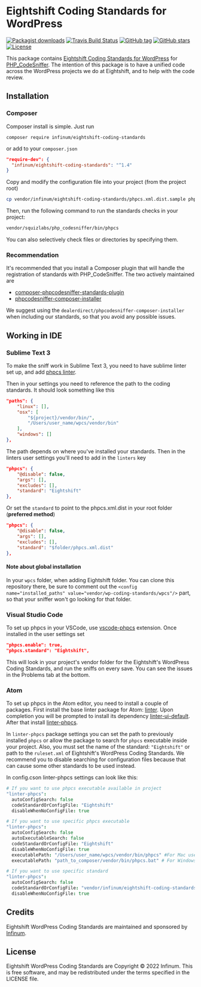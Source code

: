 # Eightshift Coding Standards for WordPress

[![Packagist downloads](https://img.shields.io/packagist/dt/infinum/eightshift-coding-standards.svg?style=for-the-badge
)](https://packagist.org/packages/infinum/eightshift-coding-standards)
[![Travis Build Status](https://img.shields.io/travis/:user/:repo.svg?style=for-the-badge)](https://travis-ci.org/infinum/eightshift-coding-standards)
[![GitHub tag](https://img.shields.io/github/tag/infinum/eightshift-coding-standards.svg?style=for-the-badge)](https://github.com/infinum/eightshift-coding-standards)
[![GitHub stars](https://img.shields.io/github/stars/infinum/eightshift-coding-standards.svg?style=for-the-badge&label=Stars)](https://github.com/infinum/eightshift-coding-standards/)
[![License](https://img.shields.io/github/license/infinum/eightshift-coding-standards.svg?style=for-the-badge)](https://github.com/infinum/eightshift-coding-standards)

This package contains [Eightshift Coding Standards for WordPress](https://handbook.infinum.co/books/wordpress) for
 [PHP_CodeSniffer](https://github.com/squizlabs/PHP_CodeSniffer/). The intention of this package is to have a unified
  code across the WordPress projects we do at Eightshift, and to help with the code review.

## Installation

### Composer

Composer install is simple. Just run

`composer require infinum/eightshift-coding-standards`

or add to your `composer.json`

```json
"require-dev": {
  "infinum/eightshift-coding-standards": "^1.4"
}
```

Copy and modify the configuration file into your project (from the project root)

```bash
cp vendor/infinum/eightshift-coding-standards/phpcs.xml.dist.sample phpcs.xml.dist 
``` 

Then, run the following command to run the standards checks in your project:

```bash
vendor/squizlabs/php_codesniffer/bin/phpcs
```

You can also selectively check files or directories by specifying them.

### Recommendation

It's recommended that you install a Composer plugin that will handle the registration of standards with PHP_CodeSniffer. The two actively maintained are

* [composer-phpcodesniffer-standards-plugin](https://github.com/higidi/composer-phpcodesniffer-standards-plugin)
* [phpcodesniffer-composer-installer](https://github.com/DealerDirect/phpcodesniffer-composer-installer)

We suggest using the `dealerdirect/phpcodesniffer-composer-installer` when including our standards, so that you avoid any possible issues.

## Working in IDE

### Sublime Text 3

To make the sniff work in Sublime Text 3, you need to have sublime linter set up, and add [phpcs linter](https://github.com/SublimeLinter/SublimeLinter-phpcs).

Then in your settings you need to reference the path to the coding standards. It should look something like this

```json
"paths": {
    "linux": [],
    "osx": [
        "${project}/vendor/bin/",
        "/Users/user_name/wpcs/vendor/bin"
    ],
    "windows": []
},
```

The path depends on where you've installed your standards. Then in the linters user settings you'll need to add in the `linters` key

```json
"phpcs": {
    "@disable": false,
    "args": [],
    "excludes": [],
    "standard": "Eightshift"
},
```

Or set the `standard` to point to the phpcs.xml.dist in your root folder (**preferred method**)

```json
"phpcs": {
    "@disable": false,
    "args": [],
    "excludes": [],
    "standard": "$folder/phpcs.xml.dist"
},
```

#### Note about global installation

In your `wpcs` folder, when adding Eightshift folder. You can clone this repository there, be sure to comment out the
 `<config
 name="installed_paths" value="vendor/wp-coding-standards/wpcs"/>` part, so that your sniffer won't go looking for that folder.

### Visual Studio Code

To set up phpcs in your VSCode, use [vscode-phpcs](https://github.com/ikappas/vscode-phpcs/) extension. Once installed in the user settings set

```json
"phpcs.enable": true,
"phpcs.standard": "Eightshift",
```

This will look in your project's vendor folder for the Eightshift's WordPress Coding Standards, and run the sniffs on
 every
 save. You can see the issues in the Problems tab at the bottom.

### Atom

To set up phpcs in the Atom editor, you need to install a couple of packages. First install the base linter package for Atom: [linter](https://atom.io/packages/linter). Upon completion you will be prompted to install its dependency [linter-ui-default](https://atom.io/packages/linter-ui-default). After that install [linter-phpcs](https://atom.io/packages/linter-phpcs).

In `linter-phpcs` package settings you can set the path to previously installed `phpcs` or allow the package to
 search for `phpcs` executable inside your project. Also, you must set the name of the standard: `"Eightshift"` or
  path to
  the
  `ruleset.xml` of Eightshift's WordPress Coding Standards. We recommend you to disable searching for configuration
   files
   because that can cause some other standards to be used instead.

In config.cson linter-phpcs settings can look like this:

```coffee
# If you want to use phpcs executable available in project
"linter-phpcs":
  autoConfigSearch: false
  codeStandardOrConfigFile: "Eightshift"
  disableWhenNoConfigFile: true

# If you want to use specific phpcs executable
"linter-phpcs":
  autoConfigSearch: false
  autoExecutableSearch: false
  codeStandardOrConfigFile: "Eightshift"
  disableWhenNoConfigFile: true
  executablePath: "/Users/user_name/wpcs/vendor/bin/phpcs" #For Mac users
  executablePath: "path_to_composer/vendor/bin/phpcs.bat" # For Windows users

# If you want to use specific standard
"linter-phpcs":
  autoConfigSearch: false
  codeStandardOrConfigFile: "vendor/infinum/eightshift-coding-standards/Eightshift/ruleset.xml"
  disableWhenNoConfigFile: true
```

## Credits

Eightshift WordPress Coding Standards are maintained and sponsored by [Infinum](https://www.infinum.com).

## License

Eightshift WordPress Coding Standards are Copyright © 2022 Infinum.
This is free software, and may be redistributed under the terms specified in the LICENSE file.
